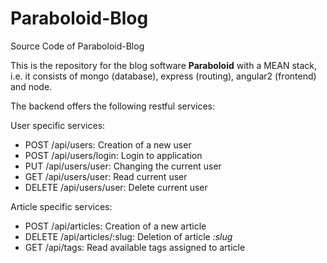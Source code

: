# Paraboloid-Blog

Source Code of Paraboloid-Blog

This is the repository for the blog software **Paraboloid** with a MEAN stack, i.e.
 it consists of mongo (database), express (routing), angular2 (frontend) and node.

The backend offers the following restful services:

User specific services:
- POST /api/users: Creation of a new user
- POST /api/users/login: Login to application
- PUT /api/users/user: Changing the current user
- GET /api/users/user: Read current user
- DELETE /api/users/user: Delete current user

Article specific services:
- POST /api/articles: Creation of a new article
- DELETE /api/articles/:slug: Deletion of article *:slug*
- GET /api/tags: Read available tags assigned to article
